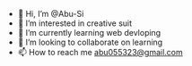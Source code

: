 - 👋 Hi, I’m @Abu-Si
- 👀 I’m interested in creative suit
- 🌱 I’m currently learning web devloping
- 💞️ I’m looking to collaborate on learning
- 📫 How to reach me  abu055323@gmail.com

<!---
Abu-Si/Abu-Si is a ✨ special ✨ repository because its `README.md` (this file) appears on your GitHub profile.
You can click the Preview link to take a look at your changes.
--->
